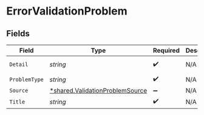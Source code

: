 # ErrorValidationProblem


## Fields

| Field                                                                                    | Type                                                                                     | Required                                                                                 | Description                                                                              | Example                                                                                  |
| ---------------------------------------------------------------------------------------- | ---------------------------------------------------------------------------------------- | ---------------------------------------------------------------------------------------- | ---------------------------------------------------------------------------------------- | ---------------------------------------------------------------------------------------- |
| `Detail`                                                                                 | *string*                                                                                 | :heavy_check_mark:                                                                       | N/A                                                                                      | custom_fields is a required field on model.                                              |
| `ProblemType`                                                                            | *string*                                                                                 | :heavy_check_mark:                                                                       | N/A                                                                                      | MISSING_REQUIRED_FIELD                                                                   |
| `Source`                                                                                 | [*shared.ValidationProblemSource](../../../pkg/models/shared/validationproblemsource.md) | :heavy_minus_sign:                                                                       | N/A                                                                                      |                                                                                          |
| `Title`                                                                                  | *string*                                                                                 | :heavy_check_mark:                                                                       | N/A                                                                                      | Missing Required Field                                                                   |